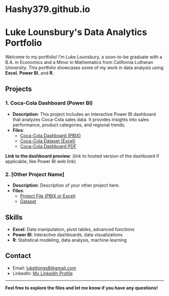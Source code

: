 # Hashy379.github.io
# Luke Lounsbury's Data Analytics Portfolio

Welcome to my portfolio! I’m Luke Lounsbury, a soon-to-be graduate with a B.A. in Economics and a Minor in Mathematics from California Lutheran University. This portfolio showcases some of my work in data analysis using **Excel**, **Power BI**, and **R**.

## Projects

### 1. **Coca-Cola Dashboard (Power BI)**
   - **Description**: This project includes an interactive Power BI dashboard that analyzes Coca-Cola sales data. It provides insights into sales performance, product categories, and regional trends.
   - **Files**: 
     - [Coca-Cola Dashboard (PBIX)](path-to-pbix-file)
     - [Coca-Cola Dataset (Excel)](path-to-excel-file)
     - [Coca-Cola Dashboard PDF](path-to-pdf)
   
   **Link to the dashboard preview**: (link to hosted version of the dashboard if applicable, like Power BI web link)

### 2. **[Other Project Name]**
   - **Description**: Description of your other project here.
   - **Files**: 
     - [Project File (PBIX or Excel)](path-to-file)
     - [Dataset](path-to-dataset)

## Skills
- **Excel**: Data manipulation, pivot tables, advanced functions
- **Power BI**: Interactive dashboards, data visualizations
- **R**: Statistical modeling, data analysis, machine learning

## Contact
- Email: [lukethings8@gmail.com](mailto:lukethings8@gmail.com)
- LinkedIn: [My LinkedIn Profile](https://www.linkedin.com/in/luke-lounsbury-1b69b4262/)

---

**Feel free to explore the files and let me know if you have any questions!**

